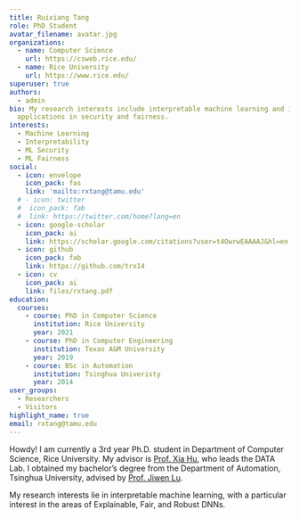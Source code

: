 ```yaml
---
title: Ruixiang Tang
role: PhD Student
avatar_filename: avatar.jpg
organizations:
  - name: Computer Science
    url: https://csweb.rice.edu/
  - name: Rice University
    url: https://www.rice.edu/
superuser: true
authors:
  - admin
bio: My research interests include interpretable machine learning and its
  applications in security and fairness.
interests:
  - Machine Learning
  - Interpretability
  - ML Security
  - ML Fairness
social:
  - icon: envelope
    icon_pack: fas
    link: 'mailto:rxtang@tamu.edu'
  # - icon: twitter
  #  icon_pack: fab
  #  link: https://twitter.com/home?lang=en
  - icon: google-scholar
    icon_pack: ai
    link: https://scholar.google.com/citations?user=t4OwrwEAAAAJ&hl=en
  - icon: github
    icon_pack: fab
    link: https://github.com/trx14
  - icon: cv
    icon_pack: ai
    link: files/rxtang.pdf
education:
  courses:
    - course: PhD in Computer Science
      institution: Rice University
      year: 2021
    - course: PhD in Computer Engineering
      institution: Texas A&M University
      year: 2019
    - course: BSc in Automation
      institution: Tsinghua Univeristy
      year: 2014
user_groups:
  - Researchers
  - Visitors
highlight_name: true
email: rxtang@tamu.edu
---
```

Howdy! I am currently a 3rd year Ph.D. student in Department of Computer Science, Rice University. My advisor is [Prof. Xia Hu](https://people.engr.tamu.edu/xiahu/index.html), who leads the DATA Lab. I obtained my bachelor’s degree from the Department of Automation, Tsinghua University, advised by [Prof. Jiwen Lu](https://scholar.google.com/citations?user=TN8uDQoAAAAJ&hl=en). 

My research interests lie in interpretable machine learning, with a particular interest in the areas of Explainable, Fair, and Robust DNNs.
